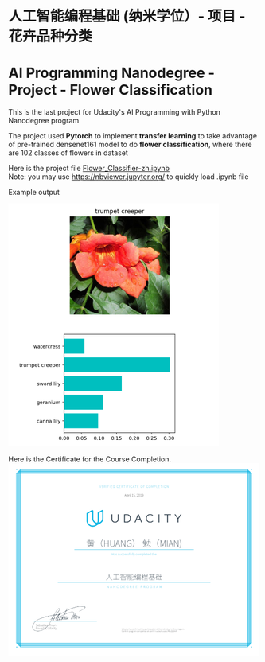 # 人工智能编程基础 (纳米学位）- 项目 - 花卉品种分类 
# AI Programming Nanodegree - Project - Flower Classification

[//]: # (Image References)
[image1]: ./example.png
[image2]: ./20190415-Certificate.png

This is the last project for Udacity's AI Programming with Python Nanodegree program

The project used **Pytorch** to implement **transfer learning** to take advantage of pre-trained densenet161 model to do **flower classification**, where there are 102 classes of flowers in dataset

Here is the project file [Flower_Classifier-zh.ipynb](Flower_Classifier-zh.ipynb)   
Note:  you may use https://nbviewer.jupyter.org/ to quickly load .ipynb file

Example output 

![alt text][image1]

Here is the Certificate for the Course Completion.
![alt text][image2]
